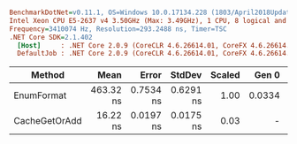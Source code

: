 ``` ini

BenchmarkDotNet=v0.11.1, OS=Windows 10.0.17134.228 (1803/April2018Update/Redstone4)
Intel Xeon CPU E5-2637 v4 3.50GHz (Max: 3.49GHz), 1 CPU, 8 logical and 4 physical cores
Frequency=3410074 Hz, Resolution=293.2488 ns, Timer=TSC
.NET Core SDK=2.1.402
  [Host]     : .NET Core 2.0.9 (CoreCLR 4.6.26614.01, CoreFX 4.6.26614.01), 64bit RyuJIT
  DefaultJob : .NET Core 2.0.9 (CoreCLR 4.6.26614.01, CoreFX 4.6.26614.01), 64bit RyuJIT


```
|        Method |      Mean |     Error |    StdDev | Scaled |  Gen 0 | Allocated |
|-------------- |----------:|----------:|----------:|-------:|-------:|----------:|
|    EnumFormat | 463.32 ns | 0.7534 ns | 0.6291 ns |   1.00 | 0.0334 |     216 B |
| CacheGetOrAdd |  16.22 ns | 0.0197 ns | 0.0175 ns |   0.03 |      - |       0 B |
